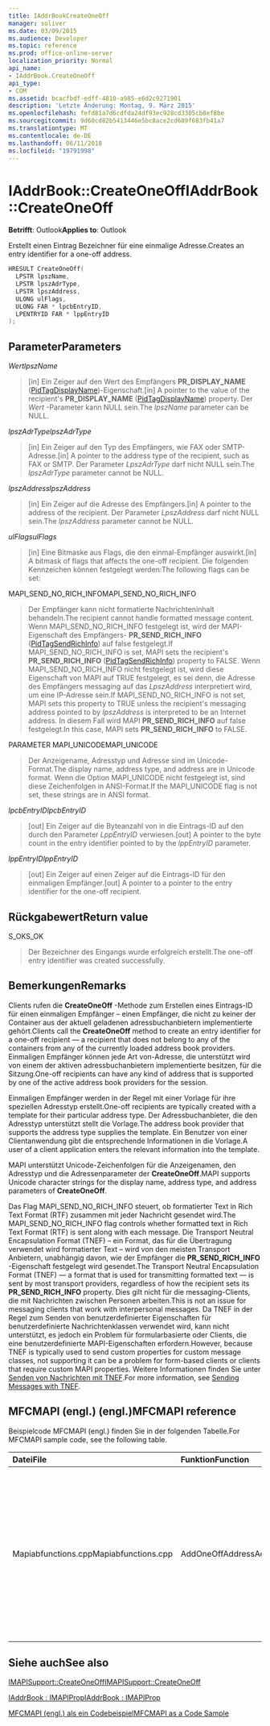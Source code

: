 ```yaml
---
title: IAddrBookCreateOneOff
manager: soliver
ms.date: 03/09/2015
ms.audience: Developer
ms.topic: reference
ms.prod: office-online-server
localization_priority: Normal
api_name:
- IAddrBook.CreateOneOff
api_type:
- COM
ms.assetid: bcacfbdf-edff-4810-a985-e6d2c9271901
description: 'Letzte Änderung: Montag, 9. März 2015'
ms.openlocfilehash: fefd81a7d6cdfda24df93ec928cd3305cb8ef8be
ms.sourcegitcommit: 9d60cd82b5413446e5bc8ace2cd689f683fb41a7
ms.translationtype: MT
ms.contentlocale: de-DE
ms.lasthandoff: 06/11/2018
ms.locfileid: "19791998"
---
```

# <a name="iaddrbookcreateoneoff"></a><span data-ttu-id="4922e-103">IAddrBook::CreateOneOff</span><span class="sxs-lookup"><span data-stu-id="4922e-103">IAddrBook::CreateOneOff</span></span>

  
  
<span data-ttu-id="4922e-104">**Betrifft**: Outlook</span><span class="sxs-lookup"><span data-stu-id="4922e-104">**Applies to**: Outlook</span></span> 
  
<span data-ttu-id="4922e-105">Erstellt einen Eintrag Bezeichner für eine einmalige Adresse.</span><span class="sxs-lookup"><span data-stu-id="4922e-105">Creates an entry identifier for a one-off address.</span></span>
  
```cpp
HRESULT CreateOneOff(
  LPSTR lpszName,
  LPSTR lpszAdrType,
  LPSTR lpszAddress,
  ULONG ulFlags,
  ULONG FAR * lpcbEntryID,
  LPENTRYID FAR * lppEntryID
);
```

## <a name="parameters"></a><span data-ttu-id="4922e-106">Parameter</span><span class="sxs-lookup"><span data-stu-id="4922e-106">Parameters</span></span>

 <span data-ttu-id="4922e-107">_Wert_</span><span class="sxs-lookup"><span data-stu-id="4922e-107">_lpszName_</span></span>
  
> <span data-ttu-id="4922e-108">[in] Ein Zeiger auf den Wert des Empfängers **PR_DISPLAY_NAME** ([PidTagDisplayName](pidtagdisplayname-canonical-property.md))-Eigenschaft.</span><span class="sxs-lookup"><span data-stu-id="4922e-108">[in] A pointer to the value of the recipient's **PR_DISPLAY_NAME** ([PidTagDisplayName](pidtagdisplayname-canonical-property.md)) property.</span></span> <span data-ttu-id="4922e-109">Der _Wert_ -Parameter kann NULL sein.</span><span class="sxs-lookup"><span data-stu-id="4922e-109">The  _lpszName_ parameter can be NULL.</span></span> 
    
 <span data-ttu-id="4922e-110">_lpszAdrType_</span><span class="sxs-lookup"><span data-stu-id="4922e-110">_lpszAdrType_</span></span>
  
> <span data-ttu-id="4922e-111">[in] Ein Zeiger auf den Typ des Empfängers, wie FAX oder SMTP-Adresse.</span><span class="sxs-lookup"><span data-stu-id="4922e-111">[in] A pointer to the address type of the recipient, such as FAX or SMTP.</span></span> <span data-ttu-id="4922e-112">Der Parameter _LpszAdrType_ darf nicht NULL sein.</span><span class="sxs-lookup"><span data-stu-id="4922e-112">The  _lpszAdrType_ parameter cannot be NULL.</span></span> 
    
 <span data-ttu-id="4922e-113">_lpszAddress_</span><span class="sxs-lookup"><span data-stu-id="4922e-113">_lpszAddress_</span></span>
  
> <span data-ttu-id="4922e-114">[in] Ein Zeiger auf die Adresse des Empfängers.</span><span class="sxs-lookup"><span data-stu-id="4922e-114">[in] A pointer to the address of the recipient.</span></span> <span data-ttu-id="4922e-115">Der Parameter _LpszAddress_ darf nicht NULL sein.</span><span class="sxs-lookup"><span data-stu-id="4922e-115">The  _lpszAddress_ parameter cannot be NULL.</span></span> 
    
 <span data-ttu-id="4922e-116">_ulFlags_</span><span class="sxs-lookup"><span data-stu-id="4922e-116">_ulFlags_</span></span>
  
> <span data-ttu-id="4922e-117">[in] Eine Bitmaske aus Flags, die den einmal-Empfänger auswirkt.</span><span class="sxs-lookup"><span data-stu-id="4922e-117">[in] A bitmask of flags that affects the one-off recipient.</span></span> <span data-ttu-id="4922e-118">Die folgenden Kennzeichen können festgelegt werden:</span><span class="sxs-lookup"><span data-stu-id="4922e-118">The following flags can be set:</span></span>
    
<span data-ttu-id="4922e-119">MAPI_SEND_NO_RICH_INFO</span><span class="sxs-lookup"><span data-stu-id="4922e-119">MAPI_SEND_NO_RICH_INFO</span></span> 
  
> <span data-ttu-id="4922e-120">Der Empfänger kann nicht formatierte Nachrichteninhalt behandeln.</span><span class="sxs-lookup"><span data-stu-id="4922e-120">The recipient cannot handle formatted message content.</span></span> <span data-ttu-id="4922e-121">Wenn MAPI_SEND_NO_RICH_INFO festgelegt ist, wird der MAPI-Eigenschaft des Empfängers- **PR_SEND_RICH_INFO** ([PidTagSendRichInfo](pidtagsendrichinfo-canonical-property.md)) auf false festgelegt.</span><span class="sxs-lookup"><span data-stu-id="4922e-121">If MAPI_SEND_NO_RICH_INFO is set, MAPI sets the recipient's **PR_SEND_RICH_INFO** ([PidTagSendRichInfo](pidtagsendrichinfo-canonical-property.md)) property to FALSE.</span></span> <span data-ttu-id="4922e-122">Wenn MAPI_SEND_NO_RICH_INFO nicht festgelegt ist, wird diese Eigenschaft von MAPI auf TRUE festgelegt, es sei denn, die Adresse des Empfängers messaging auf das _LpszAddress_ interpretiert wird, um eine IP-Adresse sein.</span><span class="sxs-lookup"><span data-stu-id="4922e-122">If MAPI_SEND_NO_RICH_INFO is not set, MAPI sets this property to TRUE unless the recipient's messaging address pointed to by  _lpszAddress_ is interpreted to be an Internet address.</span></span> <span data-ttu-id="4922e-123">In diesem Fall wird MAPI **PR_SEND_RICH_INFO** auf false festgelegt.</span><span class="sxs-lookup"><span data-stu-id="4922e-123">In this case, MAPI sets **PR_SEND_RICH_INFO** to FALSE.</span></span> 
    
<span data-ttu-id="4922e-124">PARAMETER MAPI_UNICODE</span><span class="sxs-lookup"><span data-stu-id="4922e-124">MAPI_UNICODE</span></span> 
  
> <span data-ttu-id="4922e-125">Der Anzeigename, Adresstyp und Adresse sind im Unicode-Format.</span><span class="sxs-lookup"><span data-stu-id="4922e-125">The display name, address type, and address are in Unicode format.</span></span> <span data-ttu-id="4922e-126">Wenn die Option MAPI_UNICODE nicht festgelegt ist, sind diese Zeichenfolgen in ANSI-Format.</span><span class="sxs-lookup"><span data-stu-id="4922e-126">If the MAPI_UNICODE flag is not set, these strings are in ANSI format.</span></span>
    
 <span data-ttu-id="4922e-127">_lpcbEntryID_</span><span class="sxs-lookup"><span data-stu-id="4922e-127">_lpcbEntryID_</span></span>
  
> <span data-ttu-id="4922e-128">[out] Ein Zeiger auf die Byteanzahl von in die Eintrags-ID auf den durch den Parameter _LppEntryID_ verwiesen.</span><span class="sxs-lookup"><span data-stu-id="4922e-128">[out] A pointer to the byte count in the entry identifier pointed to by the  _lppEntryID_ parameter.</span></span> 
    
 <span data-ttu-id="4922e-129">_lppEntryID_</span><span class="sxs-lookup"><span data-stu-id="4922e-129">_lppEntryID_</span></span>
  
> <span data-ttu-id="4922e-130">[out] Ein Zeiger auf einen Zeiger auf die Eintrags-ID für den einmaligen Empfänger.</span><span class="sxs-lookup"><span data-stu-id="4922e-130">[out] A pointer to a pointer to the entry identifier for the one-off recipient.</span></span>
    
## <a name="return-value"></a><span data-ttu-id="4922e-131">Rückgabewert</span><span class="sxs-lookup"><span data-stu-id="4922e-131">Return value</span></span>

<span data-ttu-id="4922e-132">S_OK</span><span class="sxs-lookup"><span data-stu-id="4922e-132">S_OK</span></span> 
  
> <span data-ttu-id="4922e-133">Der Bezeichner des Eingangs wurde erfolgreich erstellt.</span><span class="sxs-lookup"><span data-stu-id="4922e-133">The one-off entry identifier was created successfully.</span></span>
    
## <a name="remarks"></a><span data-ttu-id="4922e-134">Bemerkungen</span><span class="sxs-lookup"><span data-stu-id="4922e-134">Remarks</span></span>

<span data-ttu-id="4922e-135">Clients rufen die **CreateOneOff** -Methode zum Erstellen eines Eintrags-ID für einen einmaligen Empfänger – einen Empfänger, die nicht zu keiner der Container aus der aktuell geladenen adressbuchanbietern implementierte gehört.</span><span class="sxs-lookup"><span data-stu-id="4922e-135">Clients call the **CreateOneOff** method to create an entry identifier for a one-off recipient — a recipient that does not belong to any of the containers from any of the currently loaded address book providers.</span></span> <span data-ttu-id="4922e-136">Einmaligen Empfänger können jede Art von-Adresse, die unterstützt wird von einem der aktiven adressbuchanbietern implementierte besitzen, für die Sitzung.</span><span class="sxs-lookup"><span data-stu-id="4922e-136">One-off recipients can have any kind of address that is supported by one of the active address book providers for the session.</span></span> 
  
<span data-ttu-id="4922e-137">Einmaligen Empfänger werden in der Regel mit einer Vorlage für ihre speziellen Adresstyp erstellt.</span><span class="sxs-lookup"><span data-stu-id="4922e-137">One-off recipients are typically created with a template for their particular address type.</span></span> <span data-ttu-id="4922e-138">Der Adressbuchanbieter, die den Adresstyp unterstützt stellt die Vorlage.</span><span class="sxs-lookup"><span data-stu-id="4922e-138">The address book provider that supports the address type supplies the template.</span></span> <span data-ttu-id="4922e-139">Ein Benutzer von einer Clientanwendung gibt die entsprechende Informationen in die Vorlage.</span><span class="sxs-lookup"><span data-stu-id="4922e-139">A user of a client application enters the relevant information into the template.</span></span>
  
<span data-ttu-id="4922e-140">MAPI unterstützt Unicode-Zeichenfolgen für die Anzeigenamen, den Adresstyp und die Adressenparameter der **CreateOneOff**.</span><span class="sxs-lookup"><span data-stu-id="4922e-140">MAPI supports Unicode character strings for the display name, address type, and address parameters of **CreateOneOff**.</span></span>
  
<span data-ttu-id="4922e-141">Das Flag MAPI_SEND_NO_RICH_INFO steuert, ob formatierter Text in Rich Text Format (RTF) zusammen mit jeder Nachricht gesendet wird.</span><span class="sxs-lookup"><span data-stu-id="4922e-141">The MAPI_SEND_NO_RICH_INFO flag controls whether formatted text in Rich Text Format (RTF) is sent along with each message.</span></span> <span data-ttu-id="4922e-142">Die Transport Neutral Encapsulation Format (TNEF) – ein Format, das für die Übertragung verwendet wird formatierter Text – wird von den meisten Transport Anbietern, unabhängig davon, wie der Empfänger die **PR_SEND_RICH_INFO** -Eigenschaft festgelegt wird gesendet.</span><span class="sxs-lookup"><span data-stu-id="4922e-142">The Transport Neutral Encapsulation Format (TNEF) — a format that is used for transmitting formatted text — is sent by most transport providers, regardless of how the recipient sets its **PR_SEND_RICH_INFO** property.</span></span> <span data-ttu-id="4922e-143">Dies gilt nicht für die messaging-Clients, die mit Nachrichten zwischen Personen arbeiten.</span><span class="sxs-lookup"><span data-stu-id="4922e-143">This is not an issue for messaging clients that work with interpersonal messages.</span></span> <span data-ttu-id="4922e-144">Da TNEF in der Regel zum Senden von benutzerdefinierter Eigenschaften für benutzerdefinierte Nachrichtenklassen verwendet wird, kann nicht unterstützt, es jedoch ein Problem für formularbasierte oder Clients, die eine benutzerdefinierte MAPI-Eigenschaften erfordern.</span><span class="sxs-lookup"><span data-stu-id="4922e-144">However, because TNEF is typically used to send custom properties for custom message classes, not supporting it can be a problem for form-based clients or clients that require custom MAPI properties.</span></span> <span data-ttu-id="4922e-145">Weitere Informationen finden Sie unter [Senden von Nachrichten mit TNEF](sending-messages-with-tnef.md).</span><span class="sxs-lookup"><span data-stu-id="4922e-145">For more information, see [Sending Messages with TNEF](sending-messages-with-tnef.md).</span></span>
  
## <a name="mfcmapi-reference"></a><span data-ttu-id="4922e-146">MFCMAPI (engl.) (engl.)</span><span class="sxs-lookup"><span data-stu-id="4922e-146">MFCMAPI reference</span></span>

<span data-ttu-id="4922e-147">Beispielcode MFCMAPI (engl.) finden Sie in der folgenden Tabelle.</span><span class="sxs-lookup"><span data-stu-id="4922e-147">For MFCMAPI sample code, see the following table.</span></span>
  
|<span data-ttu-id="4922e-148">**Datei**</span><span class="sxs-lookup"><span data-stu-id="4922e-148">**File**</span></span>|<span data-ttu-id="4922e-149">**Funktion**</span><span class="sxs-lookup"><span data-stu-id="4922e-149">**Function**</span></span>|<span data-ttu-id="4922e-150">**Comment**</span><span class="sxs-lookup"><span data-stu-id="4922e-150">**Comment**</span></span>|
|:-----|:-----|:-----|
|<span data-ttu-id="4922e-151">Mapiabfunctions.cpp</span><span class="sxs-lookup"><span data-stu-id="4922e-151">Mapiabfunctions.cpp</span></span>  <br/> |<span data-ttu-id="4922e-152">AddOneOffAddress</span><span class="sxs-lookup"><span data-stu-id="4922e-152">AddOneOffAddress</span></span>  <br/> |<span data-ttu-id="4922e-153">MFCMAPI (engl.) verwendet die **CreateOneOff** -Methode, um eine Eintrags-ID für eine Adresse erstellen, die in jeder Adressbuch nicht gefunden werden kann.</span><span class="sxs-lookup"><span data-stu-id="4922e-153">MFCMAPI uses the **CreateOneOff** method to create an entry ID for an address that is not found in any address book.</span></span>  <br/> |
   
## <a name="see-also"></a><span data-ttu-id="4922e-154">Siehe auch</span><span class="sxs-lookup"><span data-stu-id="4922e-154">See also</span></span>



[<span data-ttu-id="4922e-155">IMAPISupport::CreateOneOff</span><span class="sxs-lookup"><span data-stu-id="4922e-155">IMAPISupport::CreateOneOff</span></span>](imapisupport-createoneoff.md)
  
[<span data-ttu-id="4922e-156">IAddrBook : IMAPIProp</span><span class="sxs-lookup"><span data-stu-id="4922e-156">IAddrBook : IMAPIProp</span></span>](iaddrbookimapiprop.md)


[<span data-ttu-id="4922e-157">MFCMAPI (engl.) als ein Codebeispiel</span><span class="sxs-lookup"><span data-stu-id="4922e-157">MFCMAPI as a Code Sample</span></span>](mfcmapi-as-a-code-sample.md)

